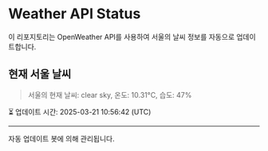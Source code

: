 
# Weather API Status

이 리포지토리는 OpenWeather API를 사용하여 서울의 날씨 정보를 자동으로 업데이트합니다.

## 현재 서울 날씨
> 서울의 현재 날씨: clear sky, 온도: 10.31°C, 습도: 47%

⏳ 업데이트 시간: 2025-03-21 10:56:42 (UTC)

---
자동 업데이트 봇에 의해 관리됩니다.
